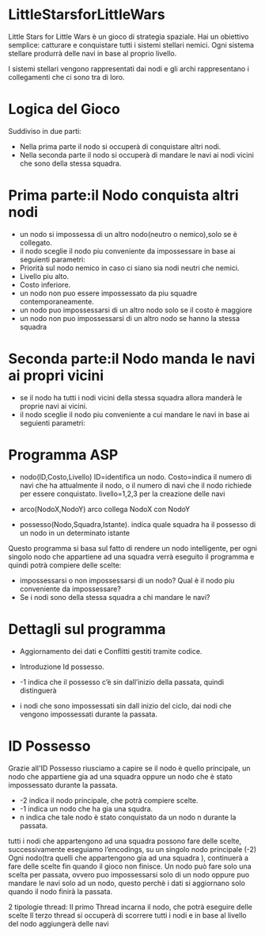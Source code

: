 # LittleStarsforLittleWars

Little Stars for Little Wars  è un gioco di strategia spaziale.
Hai un obiettivo semplice: catturare e conquistare tutti i sistemi stellari nemici.
Ogni sistema stellare produrrà delle navi in base al proprio livello.

I sistemi stellari vengono rappresentati dai nodi e gli archi rappresentano i collegamenti che ci sono tra di loro.

# Logica del Gioco
Suddiviso in due parti:
* Nella prima parte il nodo si occuperà di conquistare altri nodi.
* Nella seconda parte il nodo si occuperà di mandare le navi ai nodi vicini che sono della stessa squadra.



# Prima parte:il Nodo conquista altri nodi
* un nodo si impossessa di un altro nodo(neutro o nemico),solo se è collegato.
* il nodo sceglie il nodo piu conveniente da impossessare in base ai seguienti  parametri:
* Priorità sul nodo nemico in caso ci siano sia nodi neutri che nemici.
* Livello piu alto.
* Costo inferiore.
* un nodo non puo essere impossessato da piu squadre contemporaneamente.
* un nodo  puo impossessarsi di un altro nodo solo se il costo è maggiore
* un nodo non  puo impossessarsi di un altro nodo se hanno la stessa squadra

# Seconda parte:il Nodo manda le navi ai propri vicini
* se il nodo ha tutti i nodi vicini della stessa squadra allora manderà le proprie navi ai vicini.
* il nodo sceglie il nodo piu conveniente a cui mandare le navi in base ai seguienti  parametri:





# Programma ASP

* nodo(ID,Costo,Livello)
    ID=identifica un nodo.
    Costo=indica il numero di navi che ha attualmente il nodo, o il numero di navi che il nodo  richiede per essere conquistato.
    livello=1,2,3 per la creazione delle navi

* arco(NodoX,NodoY)	
   arco collega NodoX con NodoY

* possesso(Nodo,Squadra,Istante).
     indica quale squadra ha il possesso di un nodo in un determinato istante


Questo programma si basa sul fatto di rendere un nodo intelligente, per ogni singolo nodo che appartiene ad una squadra verrà eseguito il programma e quindi
potrà compiere delle scelte:
* impossessarsi o non impossessarsi di un nodo? Qual è il nodo piu conveniente da impossessare? 
* Se i nodi sono della stessa squadra a chi mandare le navi?


# Dettagli sul programma
* Aggiornamento dei dati e  Conflitti gestiti tramite codice.
* Introduzione Id possesso.                                         

*   -1 indica che il possesso c’è sin dall’inizio della passata, quindi  distinguerà 
*    i nodi che sono  impossessati sin dall inizio del ciclo, dai nodi che vengono impossessati durante la passata.


# ID Possesso
Grazie all'ID Possesso riusciamo a capire se il nodo è quello principale, un nodo che appartiene gia ad una squadra oppure un nodo che è stato impossessato durante
la passata.

* -2 indica il nodo principale, che potrà compiere scelte.
* -1 indica un nodo che ha gia una squdra.
* n indica che tale nodo è stato conquistato da un nodo n durante la passata.


tutti i nodi  che appartengono ad una squadra possono fare delle scelte, successivamente eseguiamo l’encodings, su un singolo nodo principale (-2)
Ogni nodo(tra quelli che appartengono gia ad una squadra ), continuerà a fare delle scelte fin quando il gioco non finisce.
Un nodo può fare solo una scelta per passata, ovvero puo impossessarsi solo di un nodo oppure puo mandare le navi solo ad un nodo, questo perchè i dati si aggiornano solo quando il nodo finirà la passata.


2 tipologie thread:
Il primo Thread incarna il nodo, che potrà eseguire delle scelte
Il terzo thread si occuperà di scorrere tutti i nodi e in base al livello del nodo aggiungerà delle navi
